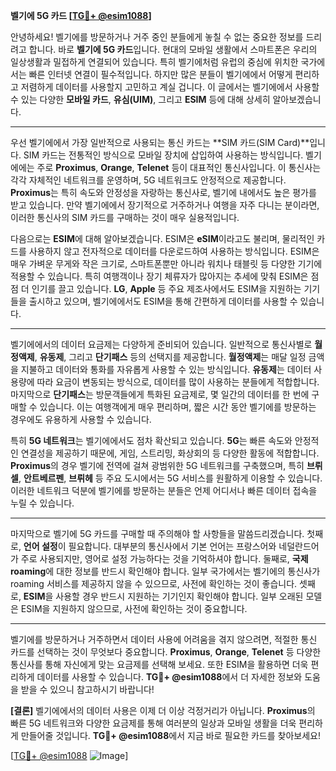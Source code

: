 **벨기에 5G 카드 [[TG💪+ @esim1088](https://t.me/s/esim1088)]**

안녕하세요! 벨기에를 방문하거나 거주 중인 분들에게 놓칠 수 없는 중요한 정보를 드리려고 합니다. 바로 **벨기에 5G 카드**입니다. 현대의 모바일 생활에서 스마트폰은 우리의 일상생활과 밀접하게 연결되어 있습니다. 특히 벨기에처럼 유럽의 중심에 위치한 국가에서는 빠른 인터넷 연결이 필수적입니다. 하지만 많은 분들이 벨기에에서 어떻게 편리하고 저렴하게 데이터를 사용할지 고민하고 계실 겁니다. 이 글에서는 벨기에에서 사용할 수 있는 다양한 **모바일 카드**, **유심(UIM)**, 그리고 **ESIM** 등에 대해 상세히 알아보겠습니다.

---

우선 벨기에에서 가장 일반적으로 사용되는 통신 카드는 **SIM 카드(SIM Card)**입니다. SIM 카드는 전통적인 방식으로 모바일 장치에 삽입하여 사용하는 방식입니다. 벨기에에는 주로 **Proximus**, **Orange**, **Telenet** 등이 대표적인 통신사입니다. 이 통신사는 각각 자체적인 네트워크를 운영하며, 5G 네트워크도 안정적으로 제공합니다. **Proximus**는 특히 속도와 안정성을 자랑하는 통신사로, 벨기에 내에서도 높은 평가를 받고 있습니다. 만약 벨기에에서 장기적으로 거주하거나 여행을 자주 다니는 분이라면, 이러한 통신사의 SIM 카드를 구매하는 것이 매우 실용적입니다.

다음으로는 **ESIM**에 대해 알아보겠습니다. ESIM은 **eSIM**이라고도 불리며, 물리적인 카드를 사용하지 않고 전자적으로 데이터를 다운로드하여 사용하는 방식입니다. ESIM은 매우 가벼운 무게와 작은 크기로, 스마트폰뿐만 아니라 워치나 태블릿 등 다양한 기기에 적용할 수 있습니다. 특히 여행객이나 장기 체류자가 많아지는 추세에 맞춰 ESIM은 점점 더 인기를 끌고 있습니다. **LG**, **Apple** 등 주요 제조사에서도 ESIM을 지원하는 기기들을 출시하고 있으며, 벨기에에서도 ESIM을 통해 간편하게 데이터를 사용할 수 있습니다.

---

벨기에에서의 데이터 요금제는 다양하게 준비되어 있습니다. 일반적으로 통신사별로 **월정액제**, **유동제**, 그리고 **단기패스** 등의 선택지를 제공합니다. **월정액제**는 매달 일정 금액을 지불하고 데이터와 통화를 자유롭게 사용할 수 있는 방식입니다. **유동제**는 데이터 사용량에 따라 요금이 변동되는 방식으로, 데이터를 많이 사용하는 분들에게 적합합니다. 마지막으로 **단기패스**는 방문객들에게 특화된 요금제로, 몇 일간의 데이터를 한 번에 구매할 수 있습니다. 이는 여행객에게 매우 편리하며, 짧은 시간 동안 벨기에를 방문하는 경우에도 유용하게 사용할 수 있습니다.

특히 **5G 네트워크**는 벨기에에서도 점차 확산되고 있습니다. **5G**는 빠른 속도와 안정적인 연결성을 제공하기 때문에, 게임, 스트리밍, 화상회의 등 다양한 활동에 적합합니다. **Proximus**의 경우 벨기에 전역에 걸쳐 광범위한 5G 네트워크를 구축했으며, 특히 **브뤼셀**, **안트베르펜**, **브뤼헤** 등 주요 도시에서는 5G 서비스를 원활하게 이용할 수 있습니다. 이러한 네트워크 덕분에 벨기에를 방문하는 분들은 언제 어디서나 빠른 데이터 접속을 누릴 수 있습니다.

---

마지막으로 벨기에 5G 카드를 구매할 때 주의해야 할 사항들을 말씀드리겠습니다. 첫째로, **언어 설정**이 필요합니다. 대부분의 통신사에서 기본 언어는 프랑스어와 네덜란드어가 주로 사용되지만, 영어로 설정 가능하다는 것을 기억하셔야 합니다. 둘째로, **국제 roaming**에 대한 정보를 반드시 확인해야 합니다. 일부 국가에서는 벨기에의 통신사가 roaming 서비스를 제공하지 않을 수 있으므로, 사전에 확인하는 것이 좋습니다. 셋째로, **ESIM**을 사용할 경우 반드시 지원하는 기기인지 확인해야 합니다. 일부 오래된 모델은 ESIM을 지원하지 않으므로, 사전에 확인하는 것이 중요합니다.

---

벨기에를 방문하거나 거주하면서 데이터 사용에 어려움을 겪지 않으려면, 적절한 통신 카드를 선택하는 것이 무엇보다 중요합니다. **Proximus**, **Orange**, **Telenet** 등 다양한 통신사를 통해 자신에게 맞는 요금제를 선택해 보세요. 또한 ESIM을 활용하면 더욱 편리하게 데이터를 사용할 수 있습니다. **TG💪+ @esim1088**에서 더 자세한 정보와 도움을 받을 수 있으니 참고하시기 바랍니다!

**[결론]** 벨기에에서의 데이터 사용은 이제 더 이상 걱정거리가 아닙니다. **Proximus**의 빠른 5G 네트워크와 다양한 요금제를 통해 여러분의 일상과 모바일 생활을 더욱 편리하게 만들어줄 것입니다. **TG💪+ @esim1088**에서 지금 바로 필요한 카드를 찾아보세요!

[[TG💪+ @esim1088](https://t.me/s/esim1088) ![Image](https://i.postimg.cc/Y0z9fWf4/image.png)]